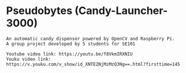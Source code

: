 # Pseudobytes (Candy-Launcher-3000)
```
An automatic candy dispenser powered by OpenCV and Raspberry Pi.
A group project developed by 5 students for SE101

Youtube video link: https://youtu.be/f8VkmIRXNIU
Youku video link: https://v.youku.com/v_show/id_XNTE2NjMzMzQ3Ng==.html?firsttime=145
```

